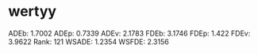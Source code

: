 # wertyy

ADEb: 1.7002
ADEp: 0.7339
ADEv: 2.1783
FDEb: 3.1746
FDEp: 1.422
FDEv: 3.9622
Rank: 121
WSADE: 1.2354
WSFDE: 2.3156